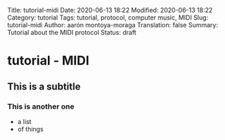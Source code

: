 Title: tutorial-midi
Date: 2020-06-13 18:22
Modified: 2020-06-13 18:22
Category: tutorial
Tags: tutorial, protocol, computer music, MIDI
Slug: tutorial-midi
Author: aarón montoya-moraga
Translation: false
Summary: Tutorial about the MIDI protocol
Status: draft

# tutorial - MIDI

## This is a subtitle

### This is another one

* a list
* of things
